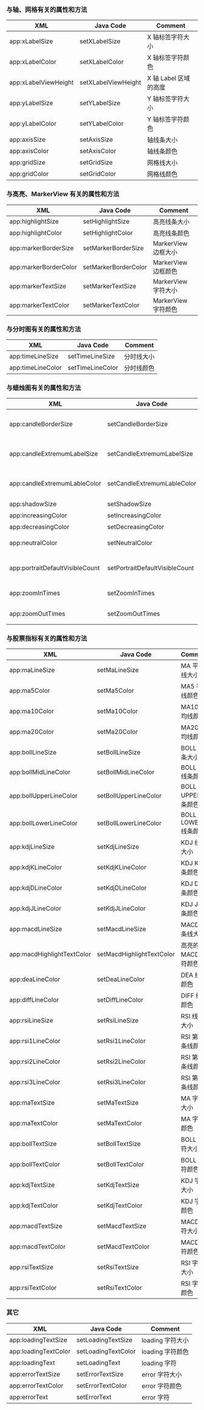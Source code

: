 ### 与轴、网格有关的属性和方法

| XML                  | Java Code           | Comment         |
| -------------------- | ------------------- | --------------- |
| app:xLabelSize       | setXLabelSize       | X 轴标签字符大小       |
| app:xLabelColor      | setXLabelColor      | X 轴标签字符颜色       |
| app:xLabelViewHeight | setXLabelViewHeight | X 轴 Label 区域的高度 |
| app:yLabelSize       | setYLabelSize       | Y 轴标签字符大小       |
| app:yLabelColor      | setYLabelColor      | Y 轴标签字符颜色       |
| app:axisSize         | setAxisSize         | 轴线条大小           |
| app:axisColor        | setAxisColor        | 轴线条颜色           |
| app:gridSize         | setGridSize         | 网格线大小           |
| app:gridColor        | setGridColor        | 网格线颜色           |



### 与高亮、MarkerView 有关的属性和方法

| XML                   | Java Code            | Comment         |
| --------------------- | -------------------- | --------------- |
| app:highlightSize     | setHighlightSize     | 高亮线条大小          |
| app:highlightColor    | setHighlightColor    | 高亮线条颜色          |
| app:markerBorderSize  | setMarkerBorderSize  | MarkerView 边框大小 |
| app:markerBorderColor | setMarkerBorderColor | MarkerView 边框颜色 |
| app:markerTextSize    | setMarkerTextSize    | MarkerView 字符大小 |
| app:markerTextColor   | setMarkerTextColor   | MarkerView 字符颜色 |



### 与分时图有关的属性和方法

| XML               | Java Code        | Comment |
| ----------------- | ---------------- | ------- |
| app:timeLineSize  | setTimeLineSize  | 分时线大小   |
| app:timeLineColor | setTimeLineColor | 分时线颜色   |



### 与蜡烛图有关的属性和方法

| XML                             | Java Code                      | Comment      |
| ------------------------------- | ------------------------------ | ------------ |
| app:candleBorderSize            | setCandleBorderSize            | 蜡烛图矩形边框大小    |
| app:candleExtremumLabelSize     | setCandleExtremumLabelSize     | 蜡烛图极值字符大小    |
| app:candleExtremumLableColor    | setCandleExtremumLableColor    | 蜡烛图极值字符颜色    |
| app:shadowSize                  | setShadowSize                  | 影线大小         |
| app:increasingColor             | setIncreasingColor             | 上涨颜色         |
| app:decreasingColor             | setDecreasingColor             | 下跌颜色         |
| app:neutralColor                | setNeutralColor                | 不涨不跌颜色       |
| app:portraitDefaultVisibleCount | setPortraitDefaultVisibleCount | 竖屏默认显示多少个蜡烛图 |
| app:zoomInTimes                 | setZoomInTimes                 | 最多放大次数       |
| app:zoomOutTimes                | setZoomOutTimes                | 最多缩小次数       |



### 与股票指标有关的属性和方法

| XML                        | Java Code                 | Comment         |
| -------------------------- | ------------------------- | --------------- |
| app:maLineSize             | setMaLineSize             | MA 平均线大小        |
| app:ma5Color               | setMa5Color               | MA5 平均线颜色       |
| app:ma10Color              | setMa10Color              | MA10 平均线颜色      |
| app:ma20Color              | setMa20Color              | MA20 平均线颜色      |
| app:bollLineSize           | setBollLineSize           | BOLL 线条大小       |
| app:bollMidLineColor       | setBollMidLineColor       | BOLL MID 线条颜色   |
| app:bollUpperLineColor     | setBollUpperLineColor     | BOLL UPPER 线条颜色 |
| app:bollLowerLineColor     | setBollLowerLineColor     | BOLL LOWER 线条颜色 |
| app:kdjLineSize            | setKdjLineSize            | KDJ 线条大小        |
| app:kdjKLineColor          | setKdjKLineColor          | KDJ K 线条颜色      |
| app:kdjDLineColor          | setKdjDLineColor          | KDJ D 线条颜色      |
| app:kdjJLineColor          | setKdjJLineColor          | KDJ J 线条颜色      |
| app:macdLineSize           | setMacdLineSize           | MACD 两条线大小      |
| app:macdHighlightTextColor | setMacdHighlightTextColor | 高亮的 MACD 字符颜色   |
| app:deaLineColor           | setDeaLineColor           | DEA 线条颜色        |
| app:diffLineColor          | setDiffLineColor          | DIFF 线条颜色       |
| app:rsiLineSize            | setRsiLineSize            | RSI 线条大小        |
| app:rsi1LineColor          | setRsi1LineColor          | RSI 第一条线颜色      |
| app:rsi2LineColor          | setRsi2LineColor          | RSI 第二条线颜色      |
| app:rsi3LineColor          | setRsi3LineColor          | RSI 第三条线颜色      |
| app:maTextSize             | setMaTextSize             | MA 字符大小         |
| app:maTextColor            | setMaTextColor            | MA 字符颜色         |
| app:bollTextSize           | setBollTextSize           | BOLL 字符大小       |
| app:bollTextColor          | setBollTextColor          | BOLL 字符颜色       |
| app:kdjTextSize            | setKdjTextSize            | KDJ 字符大小        |
| app:kdjTextColor           | setKdjTextColor           | KDJ 字符颜色        |
| app:macdTextSize           | setMacdTextSize           | MACD 字符大小       |
| app:macdTextColor          | setMacdTextColor          | MACD 字符颜色       |
| app:rsiTextSize            | setRsiTextSize            | RSI 字符大小        |
| app:rsiTextColor           | setRsiTextColor           | RSI 字符颜色        |



### 其它

| XML                  | Java Code           | Comment      |
| -------------------- | ------------------- | ------------ |
| app:loadingTextSize  | setLoadingTextSize  | loading 字符大小 |
| app:loadingTextColor | setLoadingTextColor | loading 字符颜色 |
| app:loadingText      | setLoadingText      | loading 字符   |
| app:errorTextSize    | setErrorTextSize    | error 字符大小   |
| app:errorTextColor   | setErrorTextColor   | error 字符颜色   |
| app:errorText        | setErrorText        | error 字符     |